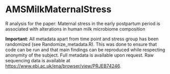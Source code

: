 # AMSMilkMaternalStress
R analysis for the paper: Maternal stress in the early postpartum period is associated with alterations in human milk microbiome composition

**Important**: All metadata apart from time point and stress group has been randomized (see Randomize_metadata.R). This was done to ensure that code can be run and that main findings can be reproduced while respecting anonymity of the subject. Full metadata is available upon request. Raw sequencing data is available at https://www.ebi.ac.uk/ena/browser/view/PRJEB74246. 
